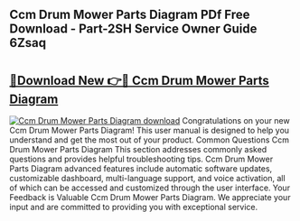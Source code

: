 ## Ccm Drum Mower Parts Diagram PDf Free Download - Part-2SH Service Owner Guide 6Zsaq

# <h2><a href="http://dfl7ki.blite.top/?on=Ccm+Drum+Mower+Parts+Diagram">🔗Download New 👉🔴 Ccm Drum Mower Parts Diagram</a></h2>

[![Ccm Drum Mower Parts Diagram download](https://i.imgur.com/lujVjoI.png)](http://dfl7ki.blite.top/?on=Ccm+Drum+Mower+Parts+Diagram)
Congratulations on your new Ccm Drum Mower Parts Diagram! This user manual is designed to help you understand and get the most out of your product. Common Questions Ccm Drum Mower Parts Diagram This section addresses commonly asked questions and provides helpful troubleshooting tips. Ccm Drum Mower Parts Diagram advanced features include automatic software updates, customizable dashboard, multi-language support, and voice activation, all of which can be accessed and customized through the user interface. Your Feedback is Valuable Ccm Drum Mower Parts Diagram. We appreciate your input and are committed to providing you with exceptional service.
